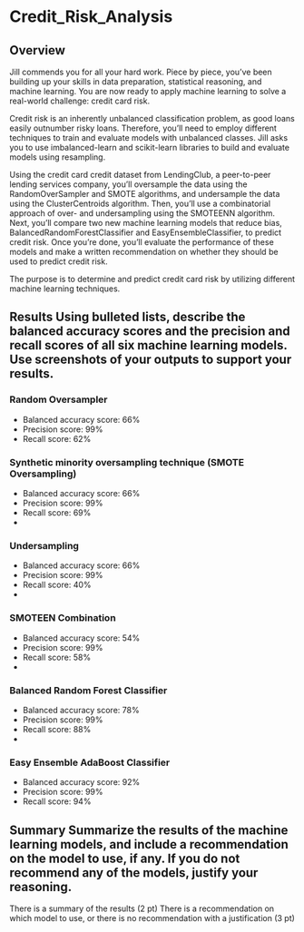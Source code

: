 # Credit_Risk_Analysis

## Overview

Jill commends you for all your hard work. Piece by piece, you’ve been building up your skills in data preparation, statistical reasoning, and machine learning. You are now ready to apply machine learning to solve a real-world challenge: credit card risk.

Credit risk is an inherently unbalanced classification problem, as good loans easily outnumber risky loans. Therefore, you’ll need to employ different techniques to train and evaluate models with unbalanced classes. Jill asks you to use imbalanced-learn and scikit-learn libraries to build and evaluate models using resampling.

Using the credit card credit dataset from LendingClub, a peer-to-peer lending services company, you’ll oversample the data using the RandomOverSampler and SMOTE algorithms, and undersample the data using the ClusterCentroids algorithm. Then, you’ll use a combinatorial approach of over- and undersampling using the SMOTEENN algorithm. Next, you’ll compare two new machine learning models that reduce bias, BalancedRandomForestClassifier and EasyEnsembleClassifier, to predict credit risk. Once you’re done, you’ll evaluate the performance of these models and make a written recommendation on whether they should be used to predict credit risk.

The purpose is to determine and predict credit card risk by utilizing different machine learning techniques.

## Results Using bulleted lists, describe the balanced accuracy scores and the precision and recall scores of all six machine learning models. Use screenshots of your outputs to support your results.

### Random Oversampler
  - Balanced accuracy score: 66%
  - Precision score: 99%
  - Recall score: 62% 
  
### Synthetic minority oversampling technique (SMOTE Oversampling) 
  - Balanced accuracy score: 66%
  - Precision score: 99%
  - Recall score: 69%
  - 
### Undersampling
  - Balanced accuracy score: 66%
  - Precision score: 99%
  - Recall score: 40%
  - 
### SMOTEEN Combination
  - Balanced accuracy score: 54%
  - Precision score: 99%
  - Recall score: 58%
  - 
### Balanced Random Forest Classifier
  - Balanced accuracy score: 78%
  - Precision score: 99%
  - Recall score: 88%
  - 
### Easy Ensemble AdaBoost Classifier
  - Balanced accuracy score: 92%
  - Precision score: 99%
  - Recall score: 94%


## Summary Summarize the results of the machine learning models, and include a recommendation on the model to use, if any. If you do not recommend any of the models, justify your reasoning.

There is a summary of the results (2 pt)
There is a recommendation on which model to use, or there is no recommendation with a justification (3 pt)
